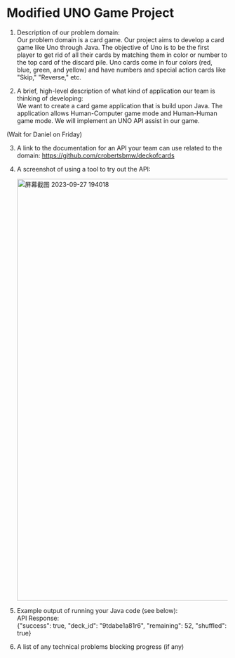 # Modified UNO Game Project
1. Description of our problem domain: <br>
      Our problem domain is a card game. Our project aims to develop a card game like Uno through Java. The objective of Uno is to be the first player to get rid of all their cards by matching them in color or number to the top card of the discard pile. Uno cards come in four colors (red, blue, green, and yellow) and have numbers and special action cards like "Skip," "Reverse," etc.

2. A brief, high-level description of what kind of application our team is thinking of developing: <br>
      We want to create a card game application that is build upon Java. The application allows Human-Computer game mode and Human-Human game mode. We will implement an UNO API assist in our game.

(Wait for Daniel on Friday)

   
3. A link to the documentation for an API your team can use related to the domain:
         https://github.com/crobertsbmw/deckofcards

4. A screenshot of using a tool to try out the API: <br>

      <img width="960" alt="屏幕截图 2023-09-27 194018" src="https://github.com/funkyluv1/UNO/assets/140139064/53207d97-110e-446e-91ad-846a6fbdba88">

5. Example output of running your Java code (see below): <br>
      API Response: <br>
      {"success": true, "deck_id": "9tdabe1a81r6", "remaining": 52, "shuffled": true}

6. A list of any technical problems blocking progress (if any)
